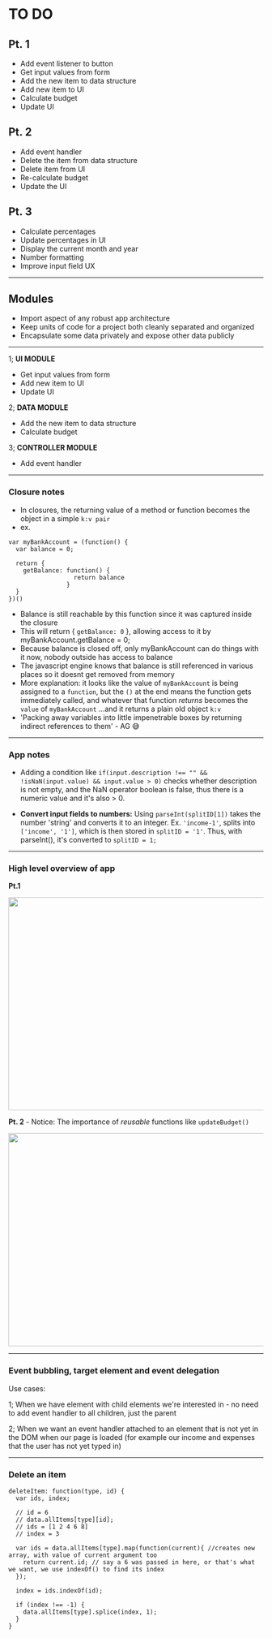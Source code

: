 # TO DO

## Pt. 1

* Add event listener to button
* Get input values from form
* Add the new item to data structure
* Add new item to UI
* Calculate budget
* Update UI

## Pt. 2

* Add event handler
* Delete the item from data structure
* Delete item from UI
* Re-calculate budget
* Update the UI

## Pt. 3

* Calculate percentages
* Update percentages in UI
* Display the current month and year
* Number formatting
* Improve input field UX

----------

## Modules

* Import aspect of any robust app architecture
* Keep units of code for a project both cleanly separated and organized
* Encapsulate some data privately and expose other data publicly

----------

1; **UI MODULE**

* Get input values from form
* Add new item to UI
* Update UI

2; **DATA MODULE**

* Add the new item to data structure
* Calculate budget

3; **CONTROLLER MODULE**

* Add event handler

----------

### Closure notes

* In closures, the returning value of a method or function becomes the object in a simple `k:v pair`
* ex.

```
var myBankAccount = (function() {
  var balance = 0;

  return {
    getBalance: function() {
                  return balance
                }
  }
})()
```

* Balance is still reachable by this function since it was captured inside the closure
* This will return { `getBalance: 0` }, allowing access to it by myBankAccount.getBalance = 0;
* Because balance is closed off, only myBankAccount can do things with it now, nobody outside has access to balance
* The javascript engine knows that balance is still referenced in various places so it doesnt get removed from memory
* More explanation: it looks like the value of `myBankAccount` is being assigned to a `function`, but the `()` at the end means the function gets immediately called, and whatever that function _returns_ becomes the `value` of `myBankAccount` ...and it returns a plain old object `k:v`
* 'Packing away variables into little impenetrable boxes by returning indirect references to them' - AG 😅

----------

### App notes

* Adding a condition like `if(input.description !== "" && !isNaN(input.value) && input.value > 0)` checks whether description is not empty, and the NaN operator boolean is false, thus there is a numeric value and it's also > 0.

* **Convert input fields to numbers:** Using `parseInt(splitID[1])` takes the number 'string' and converts it to an integer. Ex. `'income-1'`, splits into `['income', '1']`, which is then stored in `splitID = '1'`. Thus, with parseInt(), it's converted to `splitID = 1;`

----------

### High level overview of app

**Pt.1**

<p align="center">
  <img width="720" height="420" src="https://res.cloudinary.com/mostmojo/image/upload/v1561041646/Screenshot_2019-06-20_at_15.38.40.png">
</p>

**Pt. 2** - Notice: The importance of *reusable* functions like `updateBudget()`

<p align="center">
  <img width="720" height="420" src="https://res.cloudinary.com/mostmojo/image/upload/v1561114412/Screenshot_2019-06-21_at_11.53.06.png">
</p>

----------

### Event bubbling, target element and event delegation

Use cases:

1; When we have element with child elements we're interested in - no need to add event handler to all children, just the parent

2; When we want an event handler attached to an element that is not yet in the DOM when our page is loaded (for example our income and expenses that the user has not yet typed in)

----------

### Delete an item

```
deleteItem: function(type, id) {
  var ids, index;

  // id = 6
  // data.allItems[type][id];
  // ids = [1 2 4 6 8]
  // index = 3

  var ids = data.allItems[type].map(function(current){ //creates new array, with value of current argument too
    return current.id; // say a 6 was passed in here, or that's what we want, we use indexOf() to find its index
  });

  index = ids.indexOf(id);

  if (index !== -1) {
    data.allItems[type].splice(index, 1);
  }
}
```